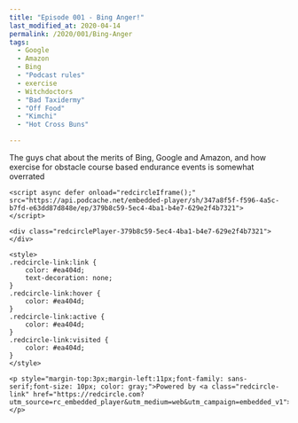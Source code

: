 ```yaml
---
title: "Episode 001 - Bing Anger!"
last_modified_at: 2020-04-14
permalink: /2020/001/Bing-Anger
tags:
  - Google
  - Amazon
  - Bing
  - "Podcast rules"
  - exercise
  - Witchdoctors
  - "Bad Taxidermy"
  - "Off Food"
  - "Kimchi"
  - "Hot Cross Buns"

---
```

The guys chat about the merits of Bing, Google and Amazon, and how exercise for obstacle course based endurance events is somewhat overrated

    <script async defer onload="redcircleIframe();" src="https://api.podcache.net/embedded-player/sh/347a8f5f-f596-4a5c-b7fd-e63dd87d848e/ep/379b8c59-5ec4-4ba1-b4e7-629e2f4b7321">
    </script>

    <div class="redcirclePlayer-379b8c59-5ec4-4ba1-b4e7-629e2f4b7321"></div>

    <style>
    .redcircle-link:link {
        color: #ea404d;
        text-decoration: none;
    }
    .redcircle-link:hover {
        color: #ea404d;
    }
    .redcircle-link:active {
        color: #ea404d;
    }
    .redcircle-link:visited {
        color: #ea404d;
    }
    </style>

    <p style="margin-top:3px;margin-left:11px;font-family: sans-serif;font-size: 10px; color: gray;">Powered by <a class="redcircle-link" href="https://redcircle.com?utm_source=rc_embedded_player&utm_medium=web&utm_campaign=embedded_v1">RedCircle</a></p>
